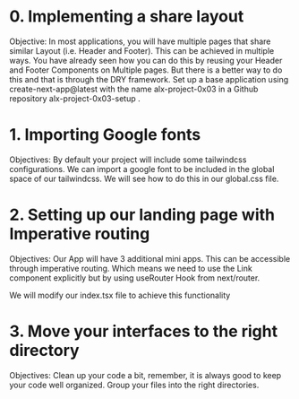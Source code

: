# 0. Implementing a share layout

Objective: In most applications, you will have multiple pages that share similar Layout (i.e. Header and Footer). This can be achieved in multiple ways. You have already seen how you can do this by reusing your Header and Footer Components on Multiple pages. But there is a better way to do this and that is through the DRY framework. Set up a base application using create-next-app@latest with the name alx-project-0x03 in a Github repository alx-project-0x03-setup .

# 1. Importing Google fonts

Objectives: By default your project will include some tailwindcss configurations. We can import a google font to be included in the global space of our tailwindcss. We will see how to do this in our global.css file.

# 2. Setting up our landing page with Imperative routing

Objectives: Our App will have 3 additional mini apps. This can be accessible through imperative routing. Which means we need to use the Link component explicitly but by using useRouter Hook from next/router.

We will modify our index.tsx file to achieve this functionality

# 3. Move your interfaces to the right directory

Objectives: Clean up your code a bit, remember, it is always good to keep your code well organized. Group your files into the right directories.